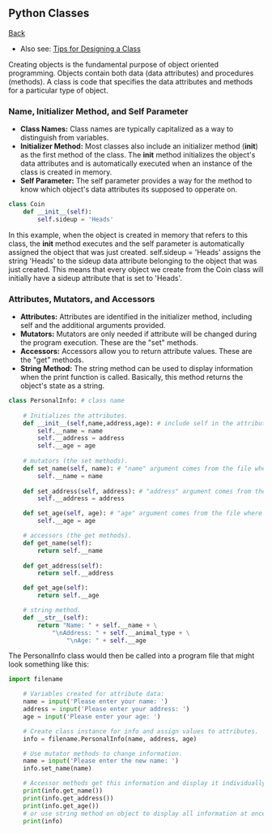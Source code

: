 ## Python Classes
<a href="python">Back</a>
- Also see: <a href="design-class">Tips for Designing a Class</a>

Creating objects is the fundamental purpose of object oriented programming. Objects contain both data (data attributes) and procedures (methods). A class is code that specifies the data attributes and methods for a particular type of object.

### Name, Initializer Method, and Self Parameter

- **Class Names:** Class names are typically capitalized as a way to distinguish from variables.
- **Initializer Method:** Most classes also include an initializer method (__init__) as the first method of the class. The __init__ method initializes the object's data attributes and is automatically executed when an instance of the class is created in memory.
- **Self Parameter:** The self parameter provides a way for the method to know which object's data attributes its supposed to opperate on.

```python
class Coin
    def __init__(self):
        self.sideup = 'Heads'
```
In this example, when the object is created in memory that refers to this class, the __init__ method executes and the self parameter is automatically assigned the object that was just created. self.sideup = 'Heads' assigns the string 'Heads' to the sideup data attribute belonging to the object that was just created. This means that every object we create from the Coin class will initially have a sideup attribute that is set to 'Heads'.

### Attributes, Mutators, and Accessors
- **Attributes:** Attributes are identified in the initializer method, including self and the additional arguments provided.
- **Mutators:** Mutators are only needed if attribute will be changed during the program execution. These are the "set" methods.
- **Accessors:** Accessors allow you to return attribute values. These are the "get" methods.
- **String Method:** The string method can be used to display information when the print function is called. Basically, this method returns the object's state as a string.

```python
class PersonalInfo: # class name
    
    # Initializes the attributes.
    def __init__(self,name,address,age): # include self in the attributes and arguments
        self.__name = name
        self.__address = address
        self.__age = age
    
    # mutators (the set methods).
    def set_name(self, name): # "name" argument comes from the file where set_name is being called.
        self.__name = name
    
    def set_address(self, address): # "address" argument comes from the file where set_address is being called.
        self.__address = address

    def set_age(self, age): # "age" argument comes from the file where set_age is being called.
        self.__age = age

    # accessors (the get methods).
    def get_name(self):
        return self.__name
    
    def get_address(self):
        return self.__address

    def get_age(self):
        return self.__age

    # string method.
    def __str__(self):
        return "Name: " + self.__name + \
            "\nAddress: " + self.__animal_type + \
                "\nAge: " + self.__age
```

The PersonalInfo class would then be called into a program file that might look something like this:
```python
import filename

    # Variables created for attribute data:
    name = input('Please enter your name: ')
    address = input('Please enter your address: ')
    age = input('Please enter your age: ')

    # Create class instance for info and assign values to attributes.
    info = filename.PersonalInfo(name, address, age)

    # Use mutator methods to change information.
    name = input('Please enter the new name: ')
    info.set_name(name)

    # Accessor methods get this information and display it individually.
    print(info.get_name())
    print(info.get_address())
    print(info.get_age())
    # or use string method on object to display all information at once.
    print(info)
```